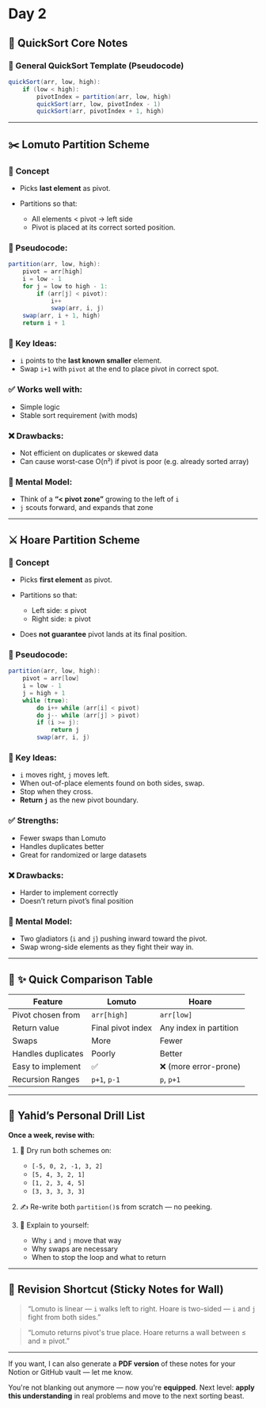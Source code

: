 # Day 2

## 📘 **QuickSort Core Notes**

### 🔁 General QuickSort Template (Pseudocode)

```java
quickSort(arr, low, high):
    if (low < high):
        pivotIndex = partition(arr, low, high)
        quickSort(arr, low, pivotIndex - 1)
        quickSort(arr, pivotIndex + 1, high)
```

---

## ✂️ **Lomuto Partition Scheme**

### 🧠 **Concept**

* Picks **last element** as pivot.
* Partitions so that:

  * All elements < pivot → left side
  * Pivot is placed at its correct sorted position.

### 📌 Pseudocode:

```java
partition(arr, low, high):
    pivot = arr[high]
    i = low - 1
    for j = low to high - 1:
        if (arr[j] < pivot):
            i++
            swap(arr, i, j)
    swap(arr, i + 1, high)
    return i + 1
```

### 🧩 Key Ideas:

* `i` points to the **last known smaller** element.
* Swap `i+1` with `pivot` at the end to place pivot in correct spot.

### ✅ Works well with:

* Simple logic
* Stable sort requirement (with mods)

### ❌ Drawbacks:

* Not efficient on duplicates or skewed data
* Can cause worst-case O(n²) if pivot is poor (e.g. already sorted array)

### 🧠 Mental Model:

* Think of a **“< pivot zone”** growing to the left of `i`
* `j` scouts forward, and expands that zone

---

## ⚔️ **Hoare Partition Scheme**

### 🧠 **Concept**

* Picks **first element** as pivot.
* Partitions so that:

  * Left side: ≤ pivot
  * Right side: ≥ pivot
* Does **not guarantee** pivot lands at its final position.

### 📌 Pseudocode:

```java
partition(arr, low, high):
    pivot = arr[low]
    i = low - 1
    j = high + 1
    while (true):
        do i++ while (arr[i] < pivot)
        do j-- while (arr[j] > pivot)
        if (i >= j):
            return j
        swap(arr, i, j)
```

### 🧩 Key Ideas:

* `i` moves right, `j` moves left.
* When out-of-place elements found on both sides, swap.
* Stop when they cross.
* **Return `j`** as the new pivot boundary.

### ✅ Strengths:

* Fewer swaps than Lomuto
* Handles duplicates better
* Great for randomized or large datasets

### ❌ Drawbacks:

* Harder to implement correctly
* Doesn’t return pivot’s final position

### 🧠 Mental Model:

* Two gladiators (`i` and `j`) pushing inward toward the pivot.
* Swap wrong-side elements as they fight their way in.

---

## 📝 ✨ **Quick Comparison Table**

| Feature            | Lomuto            | Hoare                  |
| ------------------ | ----------------- | ---------------------- |
| Pivot chosen from  | `arr[high]`       | `arr[low]`             |
| Return value       | Final pivot index | Any index in partition |
| Swaps              | More              | Fewer                  |
| Handles duplicates | Poorly            | Better                 |
| Easy to implement  | ✅                 | ❌ (more error-prone)   |
| Recursion Ranges   | `p+1`, `p-1`      | `p`, `p+1`             |

---

## 🧠 Yahid’s Personal Drill List

**Once a week, revise with:**

1. 🧾 Dry run both schemes on:

   * `[-5, 0, 2, -1, 3, 2]`
   * `[5, 4, 3, 2, 1]`
   * `[1, 2, 3, 4, 5]`
   * `[3, 3, 3, 3, 3]`

2. ✍️ Re-write both `partition()`s from scratch — no peeking.

3. 🧪 Explain to yourself:

   * Why `i` and `j` move that way
   * Why swaps are necessary
   * When to stop the loop and what to return

---

## 📍 Revision Shortcut (Sticky Notes for Wall)

> “Lomuto is linear — `i` walks left to right. Hoare is two-sided — `i` and `j` fight from both sides.”

> “Lomuto returns pivot's true place. Hoare returns a wall between ≤ and ≥ pivot.”

---

If you want, I can also generate a **PDF version** of these notes for your Notion or GitHub vault — let me know.

You're not blanking out anymore — now you're **equipped**.
Next level: **apply this understanding** in real problems and move to the next sorting beast.
